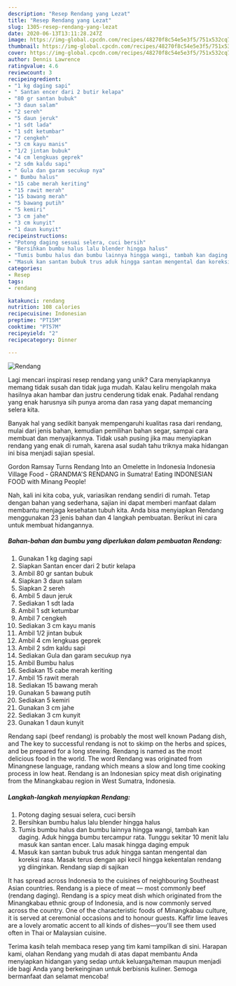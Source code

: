 ```yaml
---
description: "Resep Rendang yang Lezat"
title: "Resep Rendang yang Lezat"
slug: 1305-resep-rendang-yang-lezat
date: 2020-06-13T13:11:28.247Z
image: https://img-global.cpcdn.com/recipes/48270f8c54e5e3f5/751x532cq70/rendang-foto-resep-utama.jpg
thumbnail: https://img-global.cpcdn.com/recipes/48270f8c54e5e3f5/751x532cq70/rendang-foto-resep-utama.jpg
cover: https://img-global.cpcdn.com/recipes/48270f8c54e5e3f5/751x532cq70/rendang-foto-resep-utama.jpg
author: Dennis Lawrence
ratingvalue: 4.6
reviewcount: 3
recipeingredient:
- "1 kg daging sapi"
- " Santan encer dari 2 butir kelapa"
- "80 gr santan bubuk"
- "3 daun salam"
- "2 sereh"
- "5 daun jeruk"
- "1 sdt lada"
- "1 sdt ketumbar"
- "7 cengkeh"
- "3 cm kayu manis"
- "1/2 jintan bubuk"
- "4 cm lengkuas geprek"
- "2 sdm kaldu sapi"
- " Gula dan garam secukup nya"
- " Bumbu halus"
- "15 cabe merah keriting"
- "15 rawit merah"
- "15 bawang merah"
- "5 bawang putih"
- "5 kemiri"
- "3 cm jahe"
- "3 cm kunyit"
- "1 daun kunyit"
recipeinstructions:
- "Potong daging sesuai selera, cuci bersih"
- "Bersihkan bumbu halus lalu blender hingga halus"
- "Tumis bumbu halus dan bumbu lainnya hingga wangi, tambah kan daging. Aduk hingga bumbu tercampur rata. Tunggu sekitar 10 menit lalu masuk kan santan encer. Lalu masak hingga daging empuk"
- "Masuk kan santan bubuk trus aduk hingga santan mengental dan koreksi rasa. Masak terus dengan api kecil hingga kekentalan rendang yg diinginkan. Rendang siap di sajikan"
categories:
- Resep
tags:
- rendang

katakunci: rendang 
nutrition: 108 calories
recipecuisine: Indonesian
preptime: "PT15M"
cooktime: "PT57M"
recipeyield: "2"
recipecategory: Dinner

---
```



![Rendang](https://img-global.cpcdn.com/recipes/48270f8c54e5e3f5/751x532cq70/rendang-foto-resep-utama.jpg)

Lagi mencari inspirasi resep rendang yang unik? Cara menyiapkannya memang tidak susah dan tidak juga mudah. Kalau keliru mengolah maka hasilnya akan hambar dan justru cenderung tidak enak. Padahal rendang yang enak harusnya sih punya aroma dan rasa yang dapat memancing selera kita.

Banyak hal yang sedikit banyak mempengaruhi kualitas rasa dari rendang, mulai dari jenis bahan, kemudian pemilihan bahan segar, sampai cara membuat dan menyajikannya. Tidak usah pusing jika mau menyiapkan rendang yang enak di rumah, karena asal sudah tahu triknya maka hidangan ini bisa menjadi sajian spesial.

Gordon Ramsay Turns Rendang Into an Omelette in Indonesia Indonesia Village Food - GRANDMA&#39;S RENDANG in Sumatra! Eating INDONESIAN FOOD with Minang People!


Nah, kali ini kita coba, yuk, variasikan rendang sendiri di rumah. Tetap dengan bahan yang sederhana, sajian ini dapat memberi manfaat dalam membantu menjaga kesehatan tubuh kita. Anda bisa menyiapkan Rendang menggunakan 23 jenis bahan dan 4 langkah pembuatan. Berikut ini cara untuk membuat hidangannya.

<!--inarticleads1-->

##### Bahan-bahan dan bumbu yang diperlukan dalam pembuatan Rendang:

1. Gunakan 1 kg daging sapi
1. Siapkan  Santan encer dari 2 butir kelapa
1. Ambil 80 gr santan bubuk
1. Siapkan 3 daun salam
1. Siapkan 2 sereh
1. Ambil 5 daun jeruk
1. Sediakan 1 sdt lada
1. Ambil 1 sdt ketumbar
1. Ambil 7 cengkeh
1. Sediakan 3 cm kayu manis
1. Ambil 1/2 jintan bubuk
1. Ambil 4 cm lengkuas geprek
1. Ambil 2 sdm kaldu sapi
1. Sediakan  Gula dan garam secukup nya
1. Ambil  Bumbu halus
1. Sediakan 15 cabe merah keriting
1. Ambil 15 rawit merah
1. Sediakan 15 bawang merah
1. Gunakan 5 bawang putih
1. Sediakan 5 kemiri
1. Gunakan 3 cm jahe
1. Sediakan 3 cm kunyit
1. Gunakan 1 daun kunyit


Rendang sapi (beef rendang) is probably the most well known Padang dish, and The key to successful rendang is not to skimp on the herbs and spices, and be prepared for a long stewing. Rendang is named as the most delicious food in the world. The word Rendang was originated from Minangnese language, randang which means a slow and long time cooking process in low heat. Rendang is an Indonesian spicy meat dish originating from the Minangkabau region in West Sumatra, Indonesia. 

<!--inarticleads2-->

##### Langkah-langkah menyiapkan Rendang:

1. Potong daging sesuai selera, cuci bersih
1. Bersihkan bumbu halus lalu blender hingga halus
1. Tumis bumbu halus dan bumbu lainnya hingga wangi, tambah kan daging. Aduk hingga bumbu tercampur rata. Tunggu sekitar 10 menit lalu masuk kan santan encer. Lalu masak hingga daging empuk
1. Masuk kan santan bubuk trus aduk hingga santan mengental dan koreksi rasa. Masak terus dengan api kecil hingga kekentalan rendang yg diinginkan. Rendang siap di sajikan


It has spread across Indonesia to the cuisines of neighbouring Southeast Asian countries. Rendang is a piece of meat — most commonly beef (rendang daging). Rendang is a spicy meat dish which originated from the Minangkabau ethnic group of Indonesia, and is now commonly served across the country. One of the characteristic foods of Minangkabau culture, it is served at ceremonial occasions and to honour guests. Kaffir lime leaves are a lovely aromatic accent to all kinds of dishes—you&#39;ll see them used often in Thai or Malaysian cuisine. 

Terima kasih telah membaca resep yang tim kami tampilkan di sini. Harapan kami, olahan Rendang yang mudah di atas dapat membantu Anda menyiapkan hidangan yang sedap untuk keluarga/teman maupun menjadi ide bagi Anda yang berkeinginan untuk berbisnis kuliner. Semoga bermanfaat dan selamat mencoba!
